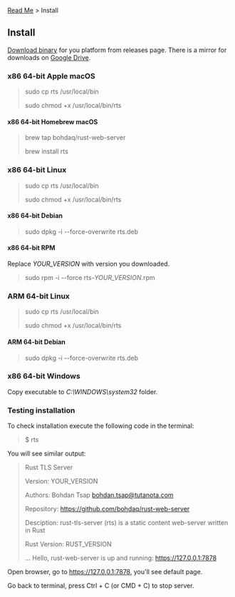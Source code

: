[Read Me](README.md) > Install

## Install
[Download binary](https://github.com/bohdaq/rust-tls-server/releases) for you platform from releases page.
There is a mirror for downloads on [Google Drive](https://drive.google.com/drive/folders/1m0GyfvSaKROutjWeVLg23VBCbqZn7OkW?usp=share_link).
### x86 64-bit Apple macOS
> sudo cp rts /usr/local/bin
>
> sudo chmod +x /usr/local/bin/rts
#### x86 64-bit Homebrew macOS
> brew tap bohdaq/rust-web-server
>
> brew install rts

### x86 64-bit Linux
> sudo cp rts /usr/local/bin
>
> sudo chmod +x /usr/local/bin/rts
#### x86 64-bit Debian
> sudo dpkg -i --force-overwrite rts.deb
#### x86 64-bit RPM
Replace _YOUR_VERSION_ with version you downloaded.
> sudo rpm -i --force rts-_YOUR_VERSION_.rpm

### ARM 64-bit Linux
> sudo cp rts /usr/local/bin
>
> sudo chmod +x /usr/local/bin/rts
#### ARM 64-bit Debian
> sudo dpkg -i --force-overwrite rts.deb

### x86 64-bit Windows
Copy executable to _C:\WINDOWS\system32_ folder.


### Testing installation
To check installation execute the following code in the terminal:

> $ rts

You will see similar output:

> Rust TLS Server
>
> Version:       YOUR_VERSION
>
> Authors:       Bohdan Tsap <bohdan.tsap@tutanota.com>
>
> Repository:    https://github.com/bohdaq/rust-web-server
>
> Desciption:    rust-tls-server (rts) is a static content web-server written in Rust
>
> Rust Version:  RUST_VERSION
> 
> ...
> Hello, rust-web-server is up and running: https://127.0.0.1:7878


Open browser, go to https://127.0.0.1:7878, you'll see default page.

Go back to terminal, press Ctrl + C (or CMD + C) to stop server.